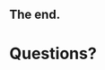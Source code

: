 <!-- .slide: data-background="../images/title-slide.jpg" -->
<!-- .slide: id="end" -->
## The end.

# Questions?
